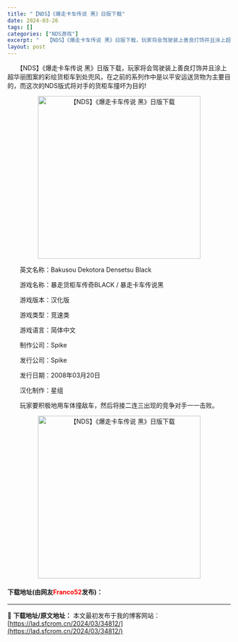 ```yaml
---
title: "【NDS】《爆走卡车传说 黑》日版下载"
date: 2024-03-26
tags: []
categories: ["NDS游戏"]
excerpt: "　　【NDS】《爆走卡车传说 黑》日版下载，玩家将会驾驶装上善良灯饰并且涂上超华丽图案的彩绘货柜车到处兜风，在之前的系列作中是以平安运送货物为主要目的，而这次的NDS版式将对手的货柜车撞坏为目的! 　　英文名称：Bakusou Dekotora Densetsu Black 　　游戏名称：暴走货柜车&hellip;"
layout: post
---
```


 <p>　　【NDS】《爆走卡车传说 黑》日版下载，玩家将会驾驶装上善良灯饰并且涂上超华丽图案的彩绘货柜车到处兜风，在之前的系列作中是以平安运送货物为主要目的，而这次的NDS版式将对手的货柜车撞坏为目的!</p> <p align="center"><img align="" border="0" src="https://lad.sfcrom.cn/wp-content/uploads/2024/03/20240326_66022995ee49c.png" width="367" alt="【NDS】《爆走卡车传说 黑》日版下载" /></p> <p>　　英文名称：Bakusou Dekotora Densetsu Black</p> <p>　　游戏名称：暴走货柜车传奇BLACK / 暴走卡车传说黑</p> <p>　　游戏版本：汉化版</p> <p>　　游戏类型：竞速类</p> <p>　　游戏语言：简体中文</p> <p>　　制作公司：Spike</p> <p>　　发行公司：Spike</p> <p>　　发行日期：2008年03月20日</p> <p>　　汉化制作：星组</p> <p>　　玩家要积极地用车体撞敌车，然后将接二连三出现的竞争对手一一击败。</p> <p align="center"><img align="" border="0" src="https://lad.sfcrom.cn/wp-content/uploads/2024/03/20240326_6602299669c2d.png" width="367" alt="【NDS】《爆走卡车传说 黑》日版下载" /></p> <p><h4>下载地址(由网友<font color="red">Franco52</font>发布)：</h4></p> 

---
📖 **下载地址/原文地址：** 本文最初发布于我的博客网站：[https://lad.sfcrom.cn/2024/03/34812/](https://lad.sfcrom.cn/2024/03/34812/)
